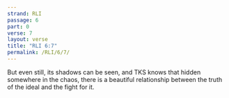 ```yaml
---
strand: RLI
passage: 6
part: 0
verse: 7
layout: verse
title: "RLI 6:7"
permalink: /RLI/6/7/
---
```

But even still, its shadows can be seen, and TKS knows that hidden somewhere in the chaos, there is a beautiful relationship between the truth of the ideal and the fight for it.

